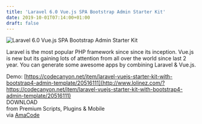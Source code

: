 ```yaml
---
title: 'Laravel 6.0 Vue.js SPA Bootstrap Admin Starter Kit'
date: 2019-10-01T07:14:00+01:00
draft: false
---
```


![Laravel 6.0 Vue.js SPA Bootstrap Admin Starter Kit](http://www.codelist.cc/uploads/posts/2019-10/1569910324_laravel-6.0-vue.js-spa-bootstrap-admin-starter-kit.png "Laravel 6.0 Vue.js SPA Bootstrap Admin Starter Kit")  
  
Laravel is the most popular PHP framework since since its inception. Vue.js is new but its gaining lots of attention from all over the world since last 2 year. You can generate some awesome apps by combining Laravel & Vue.js.  
  
Demo: [https://codecanyon.net/item/laravel-vuejs-starter-kit-with-bootstrap4-admin-template/20516111](http://www.lolinez.com/?https://codecanyon.net/item/laravel-vuejs-starter-kit-with-bootstrap4-admin-template/20516111)  
DOWNLOAD  
from Premium Scripts, Plugins & Mobile  
via [AmaCode](https://amazcode.ooo)